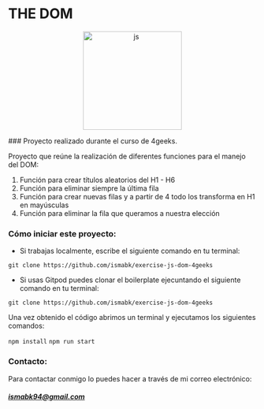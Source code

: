 # THE DOM
<p align="center">
  <img
		width="200"
		alt="js"
		src="https://cdn.ourcodeworld.com/public-media/articles/articleocw-56bba37e791bc.png">
<p>
### Proyecto realizado durante el curso de 4geeks.

Proyecto que reúne la realización de diferentes funciones para el manejo del DOM:
1. Función para crear títulos aleatorios del H1 - H6
1. Función para eliminar siempre la última fila
1. Función para crear nuevas filas y a partir de 4 todo los transforma en H1 en mayúsculas
1. Función para eliminar la fila que queramos a nuestra elección

### Cómo iniciar este proyecto:
- Si trabajas localmente, escribe el siguiente comando en tu terminal:

`git clone https://github.com/ismabk/exercise-js-dom-4geeks`

- Si usas Gitpod puedes clonar el boilerplate ejecuntando el siguiente comando en tu terminal:

`git clone https://github.com/ismabk/exercise-js-dom-4geeks`

Una vez obtenido el código abrimos un terminal y ejecutamos los siguientes comandos:

`npm install`
`npm run start`


### Contacto:
Para contactar conmigo lo puedes hacer a través de mi correo electrónico:
##### 	ismabk94@gmail.com
